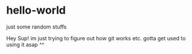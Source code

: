 # hello-world
just some random stuffs

Hey Sup! im just trying to figure out how git works etc. gotta get used to using it asap ^^
